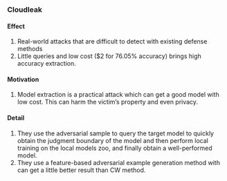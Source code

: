 ### Cloudleak

#### Effect
1. Real-world attacks that are difficult to detect with existing defense methods
2. Little queries and low cost ($2 for 76.05% accuracy) brings high accuracy extraction.

#### Motivation
1. Model extraction is a practical attack which can get a good model with low cost. This can harm the victim’s property and even privacy.

#### Detail
1. They use the adversarial sample to query the target model to quickly obtain the judgment boundary of the model and then perform local training on the local models zoo, and finally obtain a well-performed model.
2. They use a feature-based adversarial example generation method with can get a little better result than CW method.